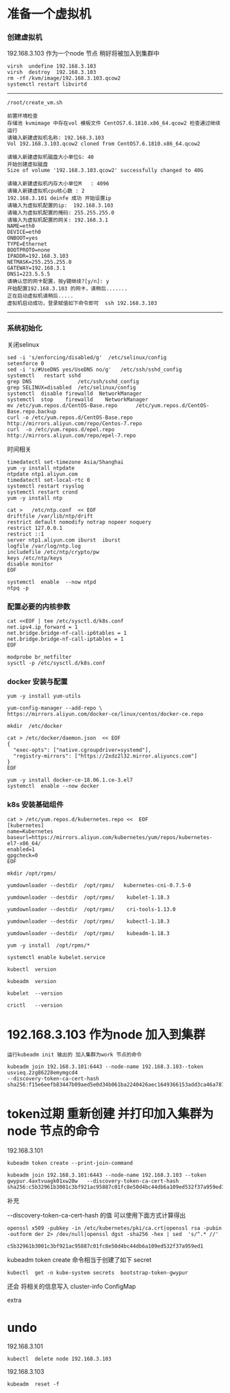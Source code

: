 # 准备一个虚拟机



###  创建虚拟机 



192.168.3.103  作为一个node 节点 稍好将被加入到集群中



```
virsh  undefine 192.168.3.103
virsh  destroy  192.168.3.103
rm -rf /kvm/image/192.168.3.103.qcow2
systemctl restart libvirtd
```



---------------

```
/root/create_vm.sh
```



```
前置环境检查
存储池 kvmimage 中存在vol 模板文件 CentOS7.6.1810.x86_64.qcow2 检查通过继续运行
请输入新建虚拟机名称: 192.168.3.103
Vol 192.168.3.103.qcow2 cloned from CentOS7.6.1810.x86_64.qcow2

请输入新建虚拟机磁盘大小单位G: 40
开始创建虚拟磁盘
Size of volume '192.168.3.103.qcow2' successfully changed to 40G

请输入新建虚拟机内存大小单位M   : 4096
请输入新建虚拟机cpu核心数 : 2
192.168.3.101 deinfe 成功 开始设置ip
请输入为虚拟机配置的ip:  192.168.3.103
请输入为虚拟机配置的掩码: 255.255.255.0
请输入为虚拟机配置的网关: 192.168.3.1
NAME=eth0
DEVICE=eth0
ONBOOT=yes
TYPE=Ethernet
BOOTPROTO=none
IPADDR=192.168.3.103
NETMASK=255.255.255.0
GATEWAY=192.168.3.1
DNS1=223.5.5.5
请确认您的网卡配置，按y键继续?[y/n]: y
开始配置192.168.3.103 的网卡，请稍后.......
正在启动虚拟机请稍后.....
虚拟机启动成功，登录赋值如下命令即可  ssh 192.168.3.103
```





---------------------------



###  系统初始化

关闭selinux

```
sed -i 's/enforcing/disabled/g'  /etc/selinux/config
setenforce 0
sed -i 's/#UseDNS yes/UseDNS no/g'   /etc/ssh/sshd_config
systemctl   restart sshd
grep DNS               /etc/ssh/sshd_config
grep SELINUX=disabled  /etc/selinux/config 
systemctl  disable firewalld  NetworkManager
systemctl  stop    firewalld    NetworkManager
mv /etc/yum.repos.d/CentOS-Base.repo      /etc/yum.repos.d/CentOS-Base.repo.backup
curl -o /etc/yum.repos.d/CentOS-Base.repo http://mirrors.aliyun.com/repo/Centos-7.repo
curl  -o /etc/yum.repos.d/epel.repo       http://mirrors.aliyun.com/repo/epel-7.repo
```



时间相关

```
timedatectl set-timezone Asia/Shanghai
yum -y install ntpdate
ntpdate ntp1.aliyun.com
timedatectl set-local-rtc 0
systemctl restart rsyslog
systemctl restart crond
yum -y install ntp
```



```
cat >   /etc/ntp.conf  << EOF
driftfile /var/lib/ntp/drift
restrict default nomodify notrap nopeer noquery
restrict 127.0.0.1 
restrict ::1
server ntp1.aliyun.com iburst  iburst
logfile /var/log/ntp.log
includefile /etc/ntp/crypto/pw
keys /etc/ntp/keys
disable monitor
EOF
```



```
systemctl  enable  --now ntpd
ntpq -p
```


###  配置必要的内核参数

```
cat <<EOF | tee /etc/sysctl.d/k8s.conf
net.ipv4.ip_forward = 1
net.bridge.bridge-nf-call-ip6tables = 1
net.bridge.bridge-nf-call-iptables = 1
EOF
```



```
modprobe br_netfilter
sysctl -p /etc/sysctl.d/k8s.conf
```





###  docker 安装与配置

```
yum -y install yum-utils
```



```
yum-config-manager --add-repo \
https://mirrors.aliyun.com/docker-ce/linux/centos/docker-ce.repo
```



```
mkdir  /etc/docker
```



```
cat > /etc/docker/daemon.json  << EOF
{
  "exec-opts": ["native.cgroupdriver=systemd"],
  "registry-mirrors": ["https://2xdz2l32.mirror.aliyuncs.com"]
}
EOF
```





```
yum -y install docker-ce-18.06.1.ce-3.el7
systemctl  enable --now docker
```





###  k8s 安装基础组件




```
cat > /etc/yum.repos.d/kubernetes.repo <<  EOF
[kubernetes]
name=Kubernetes
baseurl=https://mirrors.aliyun.com/kubernetes/yum/repos/kubernetes-el7-x86_64/
enabled=1
gpgcheck=0
EOF
```





```
mkdir /opt/rpms/
```



```
yumdownloader --destdir  /opt/rpms/   kubernetes-cni-0.7.5-0
```



```
yumdownloader --destdir  /opt/rpms/    kubelet-1.18.3
```



```
yumdownloader --destdir  /opt/rpms/    cri-tools-1.13.0
```



```
yumdownloader --destdir  /opt/rpms/    kubectl-1.18.3
```



```
yumdownloader --destdir  /opt/rpms/    kubeadm-1.18.3
```



```
yum -y install  /opt/rpms/*
```



```
systemctl enable kubelet.service
```





```
kubectl  version
```

```
kubeadm  version
```

```
kubelet  --version
```



```
crictl   --version
```







# 192.168.3.103 作为node 加入到集群

```
运行kubeadm init 输出的 加入集群为work 节点的命令
```



```
kubeadm join 192.168.3.101:6443 --node-name 192.168.3.103--token usvieq.2zg86228emymgcd4
--discovery-token-ca-cert-hash
sha256:f15e6eefb83447b09aed5e0d34b061ba2240426aec1649366153add3ca46a787 
```



# token过期 重新创建 并打印加入集群为node 节点的命令





192.168.3.101 





```
kubeadm token create --print-join-command
```



```
kubeadm join 192.168.3.101:6443 --node-name 192.168.3.103 --token gwypur.4axtvuagk01xw20w   --discovery-token-ca-cert-hash sha256:c5b32961b3001c3bf921ac95887c01fc8e50d4bc44db6a109ed532f37a959ed1
```







补充

--discovery-token-ca-cert-hash 的值 可以使用下面方式计算得出

```
openssl x509 -pubkey -in /etc/kubernetes/pki/ca.crt|openssl rsa -pubin -outform der 2> /dev/null|openssl dgst -sha256 -hex | sed  's/^.* //'
```



```
c5b32961b3001c3bf921ac95887c01fc8e50d4bc44db6a109ed532f37a959ed1
```



kubeadm token create  命令相当于创建了如下 secret



```
kubectl  get -n kube-system secrets  bootstrap-token-gwypur
```

还会 将相关的信息写入 cluster-info ConfigMap

extra





# undo

192.168.3.101

```
kubectl  delete node 192.168.3.103
```



192.168.3.103

```
kubeadm  reset -f
```

